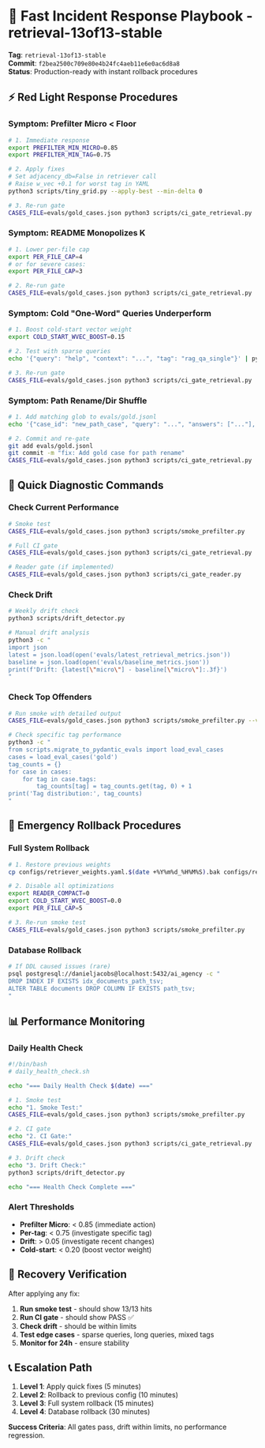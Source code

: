 # 🚨 Fast Incident Response Playbook - retrieval-13of13-stable

**Tag**: `retrieval-13of13-stable`  
**Commit**: `f2bea2500c709e80e4b24fc4aeb11e6e0ac6d8a8`  
**Status**: Production-ready with instant rollback procedures

## ⚡ **Red Light Response Procedures**

### **Symptom: Prefilter Micro < Floor**
```bash
# 1. Immediate response
export PREFILTER_MIN_MICRO=0.85
export PREFILTER_MIN_TAG=0.75

# 2. Apply fixes
# Set adjacency_db=False in retriever call
# Raise w_vec +0.1 for worst tag in YAML
python3 scripts/tiny_grid.py --apply-best --min-delta 0

# 3. Re-run gate
CASES_FILE=evals/gold_cases.json python3 scripts/ci_gate_retrieval.py
```

### **Symptom: README Monopolizes K**
```bash
# 1. Lower per-file cap
export PER_FILE_CAP=4
# or for severe cases:
export PER_FILE_CAP=3

# 2. Re-run gate
CASES_FILE=evals/gold_cases.json python3 scripts/ci_gate_retrieval.py
```

### **Symptom: Cold "One-Word" Queries Underperform**
```bash
# 1. Boost cold-start vector weight
export COLD_START_WVEC_BOOST=0.15

# 2. Test with sparse queries
echo '{"query": "help", "context": "...", "tag": "rag_qa_single"}' | python3 scripts/run_reader.py --model local

# 3. Re-run gate
CASES_FILE=evals/gold_cases.json python3 scripts/ci_gate_retrieval.py
```

### **Symptom: Path Rename/Dir Shuffle**
```bash
# 1. Add matching glob to evals/gold.jsonl
echo '{"case_id": "new_path_case", "query": "...", "answers": ["..."], "tag": "rag_qa_single"}' >> evals/gold.jsonl

# 2. Commit and re-gate
git add evals/gold.jsonl
git commit -m "fix: Add gold case for path rename"
CASES_FILE=evals/gold_cases.json python3 scripts/ci_gate_retrieval.py
```

## 🔧 **Quick Diagnostic Commands**

### **Check Current Performance**
```bash
# Smoke test
CASES_FILE=evals/gold_cases.json python3 scripts/smoke_prefilter.py

# Full CI gate
CASES_FILE=evals/gold_cases.json python3 scripts/ci_gate_retrieval.py

# Reader gate (if implemented)
CASES_FILE=evals/gold_cases.json python3 scripts/ci_gate_reader.py
```

### **Check Drift**
```bash
# Weekly drift check
python3 scripts/drift_detector.py

# Manual drift analysis
python3 -c "
import json
latest = json.load(open('evals/latest_retrieval_metrics.json'))
baseline = json.load(open('evals/baseline_metrics.json'))
print(f'Drift: {latest[\"micro\"] - baseline[\"micro\"]:.3f}')
"
```

### **Check Top Offenders**
```bash
# Run smoke with detailed output
CASES_FILE=evals/gold_cases.json python3 scripts/smoke_prefilter.py --verbose

# Check specific tag performance
python3 -c "
from scripts.migrate_to_pydantic_evals import load_eval_cases
cases = load_eval_cases('gold')
tag_counts = {}
for case in cases:
    for tag in case.tags:
        tag_counts[tag] = tag_counts.get(tag, 0) + 1
print('Tag distribution:', tag_counts)
"
```

## 🚨 **Emergency Rollback Procedures**

### **Full System Rollback**
```bash
# 1. Restore previous weights
cp configs/retriever_weights.yaml.$(date +%Y%m%d_%H%M%S).bak configs/retriever_weights.yaml

# 2. Disable all optimizations
export READER_COMPACT=0
export COLD_START_WVEC_BOOST=0.0
export PER_FILE_CAP=5

# 3. Re-run smoke test
CASES_FILE=evals/gold_cases.json python3 scripts/smoke_prefilter.py
```

### **Database Rollback**
```bash
# If DDL caused issues (rare)
psql postgresql://danieljacobs@localhost:5432/ai_agency -c "
DROP INDEX IF EXISTS idx_documents_path_tsv;
ALTER TABLE documents DROP COLUMN IF EXISTS path_tsv;
"
```

## 📊 **Performance Monitoring**

### **Daily Health Check**
```bash
#!/bin/bash
# daily_health_check.sh

echo "=== Daily Health Check $(date) ==="

# 1. Smoke test
echo "1. Smoke Test:"
CASES_FILE=evals/gold_cases.json python3 scripts/smoke_prefilter.py

# 2. CI gate
echo "2. CI Gate:"
CASES_FILE=evals/gold_cases.json python3 scripts/ci_gate_retrieval.py

# 3. Drift check
echo "3. Drift Check:"
python3 scripts/drift_detector.py

echo "=== Health Check Complete ==="
```

### **Alert Thresholds**
- **Prefilter Micro**: < 0.85 (immediate action)
- **Per-tag**: < 0.75 (investigate specific tag)
- **Drift**: > 0.05 (investigate recent changes)
- **Cold-start**: < 0.20 (boost vector weight)

## 🔄 **Recovery Verification**

After applying any fix:

1. **Run smoke test** - should show 13/13 hits
2. **Run CI gate** - should show PASS ✅
3. **Check drift** - should be within limits
4. **Test edge cases** - sparse queries, long queries, mixed tags
5. **Monitor for 24h** - ensure stability

## 📞 **Escalation Path**

1. **Level 1**: Apply quick fixes (5 minutes)
2. **Level 2**: Rollback to previous config (10 minutes)
3. **Level 3**: Full system rollback (15 minutes)
4. **Level 4**: Database rollback (30 minutes)

**Success Criteria**: All gates pass, drift within limits, no performance regression.
